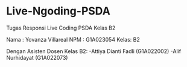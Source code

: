 # Live-Ngoding-PSDA
Tugas Responsi Live Coding PSDA Kelas B2

Nama : Yovanza Villareal
NPM  : G1A023054
Kelas: B2

Dengan Asisten Dosen Kelas B2:
-Attiya Dianti Fadli	(G1A022002)
-Alif Nurhidayat    	(G1A022073)
